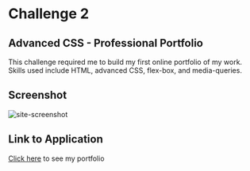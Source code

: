# Challenge 2

## Advanced CSS - Professional Portfolio

This challenge required me to build my first online portfolio of my work.  Skills used include HTML, advanced CSS, flex-box, and media-queries.  

## Screenshot

![site-screenshot](https://user-images.githubusercontent.com/88404610/132140061-83fe887a-5d40-4552-bf71-b36ce6c64783.png)

## Link to Application

[Click here](https://mariasori.github.io/challenge2) to see my portfolio
